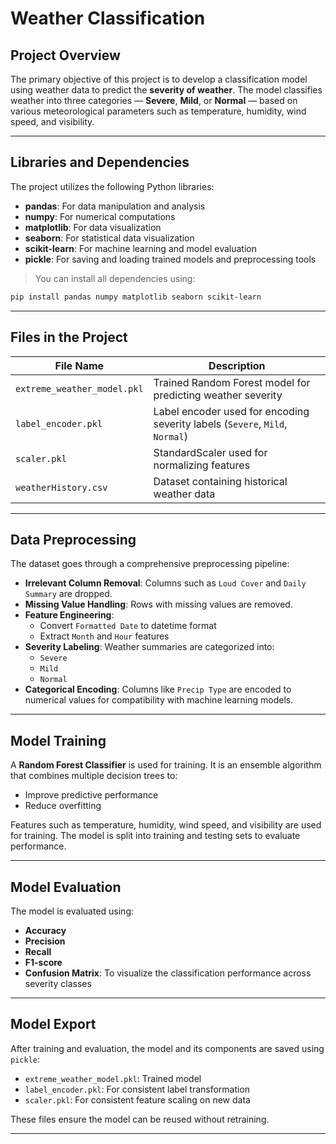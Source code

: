 # Weather Classification

## Project Overview

The primary objective of this project is to develop a classification model using weather data to predict the **severity of weather**. The model classifies weather into three categories — **Severe**, **Mild**, or **Normal** — based on various meteorological parameters such as temperature, humidity, wind speed, and visibility.

---

## Libraries and Dependencies

The project utilizes the following Python libraries:

- **pandas**: For data manipulation and analysis  
- **numpy**: For numerical computations  
- **matplotlib**: For data visualization  
- **seaborn**: For statistical data visualization  
- **scikit-learn**: For machine learning and model evaluation  
- **pickle**: For saving and loading trained models and preprocessing tools

> You can install all dependencies using:
```bash
pip install pandas numpy matplotlib seaborn scikit-learn
```

---

## Files in the Project

| File Name                 | Description |
|--------------------------|-------------|
| `extreme_weather_model.pkl` | Trained Random Forest model for predicting weather severity |
| `label_encoder.pkl`      | Label encoder used for encoding severity labels (`Severe`, `Mild`, `Normal`) |
| `scaler.pkl`             | StandardScaler used for normalizing features |
| `weatherHistory.csv`     | Dataset containing historical weather data |

---

## Data Preprocessing

The dataset goes through a comprehensive preprocessing pipeline:

- **Irrelevant Column Removal**: Columns such as `Loud Cover` and `Daily Summary` are dropped.
- **Missing Value Handling**: Rows with missing values are removed.
- **Feature Engineering**:
  - Convert `Formatted Date` to datetime format
  - Extract `Month` and `Hour` features
- **Severity Labeling**: Weather summaries are categorized into:
  - `Severe`
  - `Mild`
  - `Normal`
- **Categorical Encoding**: Columns like `Precip Type` are encoded to numerical values for compatibility with machine learning models.

---

## Model Training

A **Random Forest Classifier** is used for training. It is an ensemble algorithm that combines multiple decision trees to:

- Improve predictive performance
- Reduce overfitting

Features such as temperature, humidity, wind speed, and visibility are used for training. The model is split into training and testing sets to evaluate performance.

---

## Model Evaluation

The model is evaluated using:

- **Accuracy**
- **Precision**
- **Recall**
- **F1-score**
- **Confusion Matrix**: To visualize the classification performance across severity classes

---

## Model Export

After training and evaluation, the model and its components are saved using `pickle`:

- `extreme_weather_model.pkl`: Trained model
- `label_encoder.pkl`: For consistent label transformation
- `scaler.pkl`: For consistent feature scaling on new data

These files ensure the model can be reused without retraining.

---

